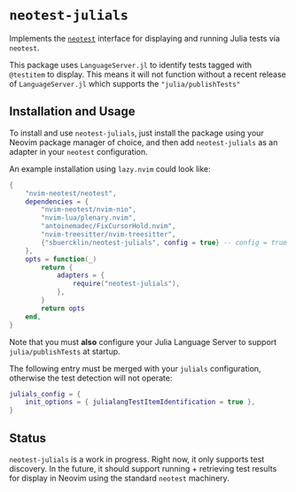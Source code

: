 # `neotest-julials`

Implements the [`neotest`](https://github.com/nvim-neotest/neotest) interface for displaying and running Julia tests via `neotest`.

This package uses `LanguageServer.jl` to identify tests tagged with `@testitem` to display. This means it will not function without a recent release of `LanguageServer.jl` which supports the `"julia/publishTests"`

## Installation and Usage

To install and use `neotest-julials`, just install the package using your Neovim package manager of choice, and then add `neotest-julials` as an adapter in your `neotest` configuration.

An example installation using `lazy.nvim` could look like:

```lua
{
    "nvim-neotest/neotest",
    dependencies = {
        "nvim-neotest/nvim-nio",
        "nvim-lua/plenary.nvim",
        "antoinemadec/FixCursorHold.nvim",
        "nvim-treesitter/nvim-treesitter",
        {"sbuercklin/neotest-julials", config = true} -- config = true is necessary!
    },
    opts = function(_)
        return {
            adapters = {
                require("neotest-julials"),
            },
        }
        return opts
    end,
}
```

Note that you must **also** configure your Julia Language Server to support `julia/publishTests` at startup.

The following entry must be merged with your `julials` configuration, otherwise the test detection will not operate:

```lua
julials_config = {
    init_options = { julialangTestItemIdentification = true },
}
```

## Status

`neotest-julials` is a work in progress. Right now, it only supports test discovery. In the future, it should support running + retrieving test results for display in Neovim using the standard `neotest` machinery. 
